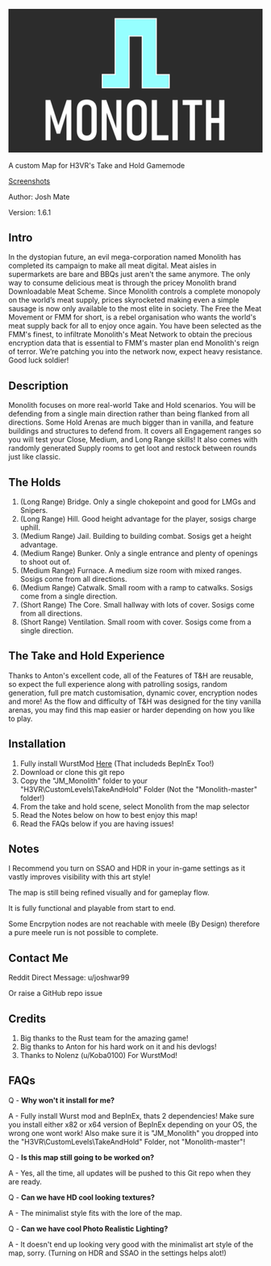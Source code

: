 ![MonolithLogo](/Monolith_WithText.png)

A custom Map for H3VR's Take and Hold Gamemode

[Screenshots](https://imgur.com/a/nb7z7v0)

Author: Josh Mate

Version: 1.6.1

## Intro
In the dystopian future, an evil mega-corporation named Monolith has completed its campaign to make all meat digital. Meat aisles in supermarkets are bare and BBQs just aren't the same anymore. The only way to consume delicious meat is through the pricey Monolith brand Downloadable Meat Scheme. Since Monolith controls a complete monopoly on the world’s meat supply, prices skyrocketed making even a simple sausage is now only available to the most elite in society. The Free the Meat Movement or FMM for short, is a rebel organisation who wants the world's meat supply back for all to enjoy once again. You have been selected as the FMM's finest, to infiltrate Monolith's Meat Network to obtain the precious encryption data that is essential to FMM's master plan end Monolith's reign of terror. We’re patching you into the network now, expect heavy resistance. Good luck soldier!

## Description
Monolith focuses on more real-world Take and Hold scenarios. You will be defending from a single main direction rather than being flanked from all directions. Some Hold Arenas are much bigger than in vanilla, and feature buildings and structures to defend from. It covers all Engagement ranges so you will test your Close, Medium, and Long Range skills! It also comes with randomly generated Supply rooms to get loot and restock between rounds just like classic.

## The Holds

1. (Long Range) Bridge. Only a single chokepoint and good for LMGs and Snipers.
2. (Long Range) Hill. Good height advantage for the player, sosigs charge uphill.
3. (Medium Range) Jail. Building to building combat. Sosigs get a height advantage.
4. (Medium Range) Bunker. Only a single entrance and plenty of openings to shoot out of.
5. (Medium Range) Furnace.  A medium size room with mixed ranges. Sosigs come from all directions.
6. (Medium Range) Catwalk. Small room with a ramp to catwalks. Sosigs come from a single direction.
7. (Short Range) The Core. Small hallway with lots of cover. Sosigs come from all directions.
8. (Short Range) Ventilation. Small room with cover. Sosigs come from a single direction.
 


## The Take and Hold Experience
Thanks to Anton's excellent code, all of the Features of T&H are reusable, so expect the full experience along with patrolling sosigs, random generation, full pre match customisation, dynamic cover, encryption nodes and more!
As the flow and difficulty of T&H was designed for the tiny vanilla arenas, you may find this map easier or harder depending on how you like to play.

## Installation
1. Fully install WurstMod [Here](https://github.com/Nolenz/WurstMod) (That includeds BepInEx Too!)
2. Download or clone this git repo
3. Copy the "JM_Monolith" folder to your "H3VR\CustomLevels\TakeAndHold" Folder (Not the "Monolith-master" folder!)
4. From the take and hold scene, select Monolith from the map selector
5. Read the Notes below on how to best enjoy this map!
6. Read the FAQs below if you are having issues!

## Notes
I Recommend you turn on SSAO and HDR in your in-game settings as it vastly improves visibility with this art style!

The map is still being refined visually and for gameplay flow.

It is fully functional and playable from start to end.

Some Encrpytion nodes are not reachable with meele (By Design) therefore a pure meele run is not possible to complete.

## Contact Me
Reddit Direct Message: u/joshwar99

Or raise a GitHub repo issue 

## Credits
1. Big thanks to the Rust team for the amazing game!
2. Big thanks to Anton for his hard work on it and his devlogs!
3. Thanks to Nolenz (u/Koba0100) For WurstMod!

## FAQs

Q - **Why won't it install for me?**

A - Fully install Wurst mod and BepInEx, thats 2 dependencies! Make sure you install either x82 or x64 version of BepInEx depending on your OS, the wrong one wont work! Also make sure it is "JM_Monolith" you dropped into the "H3VR\CustomLevels\TakeAndHold" Folder, not "Monolith-master"!


Q - **Is this map still going to be worked on?**

A - Yes, all the time, all updates will be pushed to this Git repo when they are ready.


Q - **Can we have HD cool looking textures?**

A - The minimalist style fits with the lore of the map.


Q - **Can we have cool Photo Realistic Lighting?**

A - It doesn't end up looking very good with the minimalist art style of the map, sorry. (Turning on HDR and SSAO in the settings helps alot!)